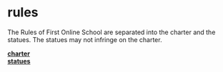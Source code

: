 # rules
The Rules of First Online School are separated into the charter and the statues. The statues may not infringe on the charter.

**[charter](charter)**  
**[statues](statues)**
